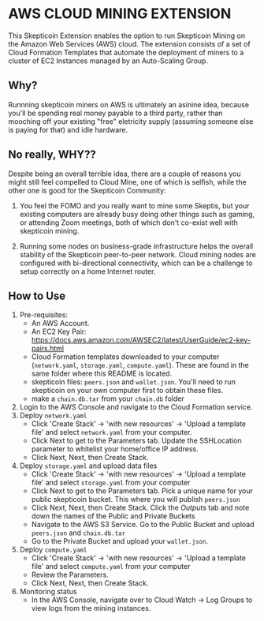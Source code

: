 AWS CLOUD MINING EXTENSION
==========================

This Skepticoin Extension enables the option to run Skepticoin Mining on the Amazon Web Services (AWS) cloud. The extension consists of a set of Cloud Formation Templates that automate the deployment of miners to a cluster of EC2 Instances managed by an Auto-Scaling Group.

## Why?

Runnning skepticoin miners on AWS is ultimately an asinine idea, because you'll be spending real money payable to a third party, rather than mooching off your existing "free" eletricity supply (assuming someone else is paying for that) and idle hardware.

## No really, WHY??

Despite being an overall terrible idea, there are a couple of reasons you might still feel compelled to Cloud Mine, one of which is selfish, while the other one is good for the Skepticoin Community:

1. You feel the FOMO and you really want to mine some Skeptis, but your existing computers are already busy doing other things such as gaming, or attending Zoom meetings, both of which don't co-exist well with skepticoin mining.

2. Running some nodes on business-grade infrastructure helps the overall stability of the Skepticoin peer-to-peer network. Cloud mining nodes are configured with bi-directional connectivity, which can be a challenge to setup correctly on a home Internet router.

## How to Use

1. Pre-requisites: 
    - An AWS Account.
    - An EC2 Key Pair: https://docs.aws.amazon.com/AWSEC2/latest/UserGuide/ec2-key-pairs.html
    - Cloud Formation templates downloaded to your computer (`network.yaml`, `storage.yaml`, `compute.yaml`). These are found in the same folder where this README is located.
    - skepticoin files: `peers.json` and `wallet.json`. You'll need to run skepticoin on your own computer first to obtain these files.
    - make a `chain.db.tar` from your `chain.db` folder
2. Login to the AWS Console and navigate to the Cloud Formation service.
3. Deploy `network.yaml`
    - Click 'Create Stack' -> 'with new resources' -> 'Upload a template file' and select `network.yaml` from your computer.
    - Click Next to get to the Parameters tab. Update the SSHLocation parameter to whitelist your home/office IP address. 
    - Click Next, Next, then Create Stack.
4. Deploy `storage.yaml` and upload data files
    - Click 'Create Stack' -> 'with new resources' -> 'Upload a template file' and select `storage.yaml` from your computer
    - Click Next to get to the Parameters tab. Pick a unique name for your public skepticoin bucket. This where you will publish `peers.json`
    - Click Next, Next, then Create Stack. Click the *Outputs* tab and note down the names of the Public and Private Buckets
    - Navigate to the AWS S3 Service. Go to the Public Bucket and upload `peers.json` and `chain.db.tar`
    - Go to the Private Bucket and upload your `wallet.json`.
5. Deploy `compute.yaml`
    - Click 'Create Stack' -> 'with new resources' -> 'Upload a template file' and select `compute.yaml` from your computer
    - Review the Parameters.
    - Click Next, Next, then Create Stack.
6. Monitoring status
    -  In the AWS Console, navigate over to Cloud Watch -> Log Groups to view logs from the mining instances.